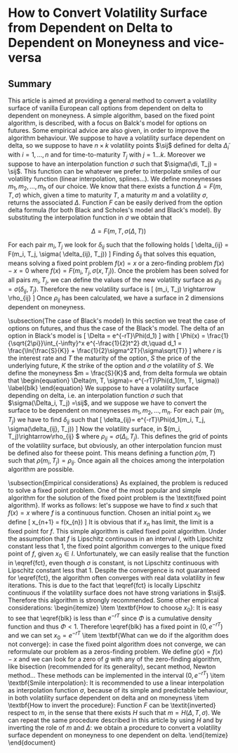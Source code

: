 
# How to Convert Volatility Surface from Dependent on Delta to Dependent on Moneyness and vice-versa

## Summary
This article is aimed at providing a general method to convert a volatility surface of vanilla European call options
from dependent on delta to dependent on moneyness. A simple algorithm, based on the fixed point algorithm, is described, with 
a focus on Balck's model for options on futures. Some empirical advice are also given, in order to improve the algorithm behaviour.
We suppose to have a volatility surface dependent on delta, so we suppose to have $n\times k$ volatility points $\sij$ defined for 
delta $\tilde{\Delta}_i$ with $i = 1,\dots,n$ and for time-to-maturity $T_j$ with $j = 1\dots k$. Moreover we suppose to have an interpolation 
function $\sigma$ such that $\sigma(\di, T_j) = \sij$. This function can be whatever we prefer to interpolate smiles of our volatility function 
(linear interpolation, splines...). We define moneynesses $m_1, m_2, \ldots, m_h$ of our choice. We know that there exists a function
$\Delta = F(m, T, \sigma)$ which, given a time to maturity $T$, a maturity $m$ and a volatility $\sigma$, returns the associated $\Delta$. 
Function $F$ can be easily derived from the option delta formula (for both Black and Scholes's model and Black's model). By substituting the 
interpolation function in $\sigma$ we obtain that
```math
    \Delta = F(m, T, \sigma(\Delta, T))
    \label{fct}
```

For each pair $m_i, T_j$ we look for $\delta_{ij}$ such that the following holds
\[
\delta_{ij} = F(m_i, T_j, \sigma( \delta_{ij}, T_j))
\]
Finding $\delta_{ij}$ that solves this equation, means solving a fixed point problem $f(x) = x$ or a zero-finding problem $f(x)-x = 0$ where $f(x) = F(m_i, T_j, \sigma(x, T_j))$. Once the problem has been solved for all pairs $m_i, T_j$, we can define the values of the new volatility surface as $\rho_{ij} = \sigma(\delta_{ij}, T_j)$. Therefore the new volatility surface is 
\[
(m_i, T_j) \rightarrow \rho_{ij}
\]
Once $\rho_{ij}$ has been calculated, we have a surface in 2 dimensions dependent on moneyness.

\subsection{The case of Black's model}
In this section we treat the case of options on futures, and thus the case of the Black's model. The delta of an option in Black's model is 
\[
\Delta = e^{-rT}\Phi(d_1)
\]
with
\[
\Phi(x) = \frac{1}{\sqrt{2\pi}}\int_{-\infty}^x e^{-\frac{1}{2}t^2} dt,\quad d_1 = \frac{\ln{\frac{S}{K}} + \frac{1}{2}\sigma^2T}{\sigma\sqrt{T}}
\]
where $r$ is the interest rate and $T$ the maturity of the option, $S$ the price of the underlying future, $K$ the strike of the option and $\sigma$ the volatility of $S$. We define the moneyness $m = \frac{S}{K}$ and, from delta formula we obtain that
\begin{equation}
    \Delta(m, T, \sigma)= e^{-rT}\Phi(d_1(m, T, \sigma))
\label{blk}
\end{equation}
We suppose to have a volatility surface depending on delta, i.e. an interpolation function $\sigma$ such that $\sigma(\Delta_i, T_j) =\sij$, and we suppose we have to convert the surface to be dependent on moneynesses $m_1, m_2, \ldots, m_n$. For each pair $(m_i, T_j)$ we have to find $\delta_{ij}$ such that
\[
\delta_{ij}= e^{-rT}\Phi(d_1(m_i, T_j, \sigma(\delta_{ij}, T_j))
\]
Now the volatility surface, in $(m_i, T_j)\rightarrow\rho_{ij} $ where $\rho_{ij} = \sigma(\Delta_i, T_j)$. This defines the grid of points of the volatility surface, but obviously, an other interpolation funcion must be defined also for theese point. This means defining a function $\rho(m, T)$ such that $\rho(m_i, T_j) = \rho_{ij}$. Once again all the choices among the interpolation algorithm are possible.

\subsection{Empirical considerations}
As explained, the problem is reduced to solve a fixed point problem. One of the most popular and simple algorithm for the solution of the fixed point problem is the \textit{fixed point algorithm}. If works as follows: let's suppose we have to find $x$ such that $f(x)=x$ where $f$ is a continuous function. Chosen an initial point $x_0$ we define
\[
x_{n+1} = f(x_{n})
\]
It is obvious that if $x_n$ has limit, the limit is a fixed point for $f$. This simple algorithm is called fixed point algorithm. Under the assumption that $f$ is Lipschitz continuous in an interval $I$, with Lipschitz constant less that $1$, the fixed point algorithm converges to the unique fixed point of $f$, given $x_0 \in I$. Unfortunately, we can easily realise that the function in \eqref{fct}, even though $\sigma$ is constant, is not Lipschitz continuous with Lipschitz constant less that $1$. Despite the convergence is not guaranteed for \eqref{fct}, the algorithm often converges with real data volatility in few iterations. This is due to the fact that \eqref{fct} is locally Lipschitz continuous if the volatility surface does not have strong variations in $\sij$. Therefore this algorithm is strongly recommended.
Some other empirical considerations:
\begin{itemize}
    \item \textbf{How to choose $x_0$}: It is easy to see that \eqref{blk} is less than $e^{-rT}$ since $\Phi$ is a cumulative density function and thus $\Phi<1$. Therefore \eqref{blk} has a fixed point in $(0, e^{-rT})$ and we can set $x_0 = e^{-rT}$
    \item \textbf{What can we do if the algorithm does not converge}: in case the fixed point algorithm does not converge, we can reformulate our problem as a zeros-finding problem. We define $g(x) = f(x) - x$ and we can look for a zero of $g$ with any of the zero-finding algorithm, like bisection (recommended for its generality), secant method, Newton method... These methods can be implemented in the interval $(0, e^{-rT})$
    \item \textbf{Smile interpolation}: It is recommended to use a linear interpolation as interpolation function $\sigma$, because of its simple and predictable behaviour, in both volatility surface dependent on delta and on moneyness
    \item \textbf{How to invert the procedure}: Function $F$ can be \textit{inverted} respect to $m$, in the sense that there exists $H$ such that $m = H(\Delta, T, \sigma)$. We can repeat the same procedure described in this article by using $H$ and by inverting the role of $m$ and $\Delta$: we obtain a procedure to convert a volatility surface dependent on moneyness to one dependent on delta.
\end{itemize}
\end{document}

